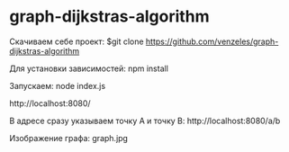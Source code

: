 # graph-dijkstras-algorithm

Скачиваем себе проект:
$git clone https://github.com/venzeles/graph-dijkstras-algorithm

Для установки зависимостей:
npm install

Запускаем: node index.js

http://localhost:8080/

В адресе сразу указываем точку А и точку B: http://localhost:8080/a/b

Изображение графа: graph.jpg
